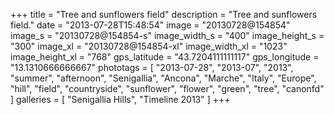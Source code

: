 +++
title = "Tree and sunflowers field"
description = "Tree and sunflowers field."
date = "2013-07-28T15:48:54"
image = "20130728@154854"
image_s = "20130728@154854-s"
image_width_s = "400"
image_height_s = "300"
image_xl = "20130728@154854-xl"
image_width_xl = "1023"
image_height_xl = "768"
gps_latitude = "43.7204111111117"
gps_longitude = "13.1310666666667"
phototags = [ "2013-07-28", "2013-07", "2013", "summer", "afternoon", "Senigallia", "Ancona", "Marche", "Italy", "Europe", "hill", "field", "countryside", "sunflower", "flower", "green", "tree", "canonfd" ]
galleries = [ "Senigallia Hills", "Timeline 2013" ]
+++
